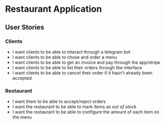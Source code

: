 # Restaurant Application


## User Stories

### Clients
- I want clients to be able to interact through a telegram bot
- I want clients to be able to chose and order a menu
- I want clients to be able to get an invoice and pay through the app/stripe
- I want clients to be able to list their orders through the interface
- I want clients to be able to cancel their order if it hasn't already been accepted

### Restaurant
- I want them to be able to accept/reject orders
- I want the restaurant to be able to mark items as *out of stock*
- I want the restaurant to be able to configure the amount of each item on the menu
